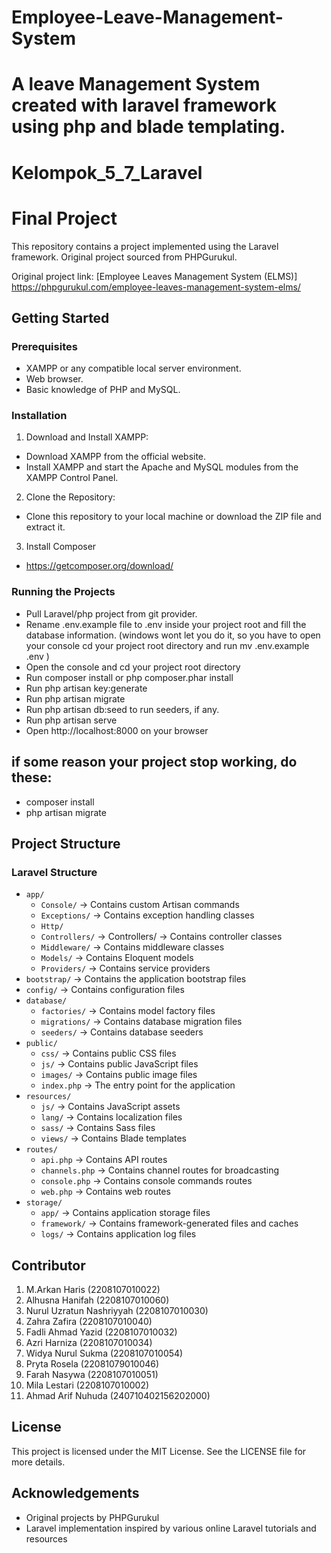 
# Employee-Leave-Management-System
A leave Management System created with laravel framework using php and blade templating.
=======
# Kelompok_5_7_Laravel

# Final Project
This repository contains a project implemented using the Laravel framework. Original project sourced from PHPGurukul.

Original project link: [Employee Leaves Management System (ELMS)] https://phpgurukul.com/employee-leaves-management-system-elms/

## Getting Started
### Prerequisites
- XAMPP or any compatible local server environment.
- Web browser.
- Basic knowledge of PHP and MySQL.

### Installation
1. Download and Install XAMPP:
- Download XAMPP from the official website.
- Install XAMPP and start the Apache and MySQL modules from the XAMPP Control Panel.

2. Clone the Repository:
- Clone this repository to your local machine or download the ZIP file and extract it.

3. Install Composer
- https://getcomposer.org/download/

### Running the Projects
- Pull Laravel/php project from git provider.
- Rename .env.example file to .env inside your project root and fill the database information. (windows wont let you do it, so you have to open your console cd your project root directory and run mv .env.example .env )
- Open the console and cd your project root directory
- Run composer install or php composer.phar install
- Run php artisan key:generate
- Run php artisan migrate
- Run php artisan db:seed to run seeders, if any.
- Run php artisan serve
- Open http://localhost:8000 on your browser
## if some reason your project stop working, do these:
- composer install
- php artisan migrate

## Project Structure
### Laravel Structure
- `app/`
  - `Console/` -> Contains custom Artisan commands
  - `Exceptions/` -> Contains exception handling classes
  - `Http/`
  - `Controllers/` ->  Controllers/ -> Contains controller classes
  - `Middleware/` -> Contains middleware classes
  - `Models/` -> Contains Eloquent models
  - `Providers/` -> Contains service providers
- `bootstrap/` -> Contains the application bootstrap files
- `config/` -> Contains configuration files
- `database/`
   - `factories/` -> Contains model factory files
   - `migrations/` -> Contains database migration files
   - `seeders/` -> Contains database seeders
- `public/`
   - `css/` -> Contains public CSS files
   - `js/` -> Contains public JavaScript files
   - `images/` -> Contains public image files
   - `index.php` -> The entry point for the application
- `resources/`
   - `js/` -> Contains JavaScript assets
   - `lang/` -> Contains localization files
   - `sass/` -> Contains Sass files
   - `views/` -> Contains Blade templates
- `routes/`
   - `api.php` -> Contains API routes
   - `channels.php` -> Contains channel routes for broadcasting
   - `console.php` -> Contains console commands routes
   - `web.php` -> Contains web routes
- `storage/`
  - `app/` -> Contains application storage files
  - `framework/` -> Contains framework-generated files and caches
  - `logs/` -> Contains application log files

## Contributor
1. M.Arkan Haris (2208107010022)
2. Alhusna Hanifah (2208107010060)
3. Nurul Uzratun Nashriyyah (2208107010030)
4. Zahra Zafira (2208107010040)
5. Fadli Ahmad Yazid (2208107010032)
6. Azri Harniza (2208107010034)
7. Widya Nurul Sukma (2208107010054)
8. Pryta Rosela (22081079010046)
9. Farah Nasywa (2208107010051)
10. Mila Lestari (2208107010002)
11. Ahmad Arif Nuhuda (240710402156202000)

## License
This project is licensed under the MIT License. See the LICENSE file for more details.

## Acknowledgements
- Original projects by PHPGurukul
- Laravel implementation inspired by various online Laravel  tutorials and resources

